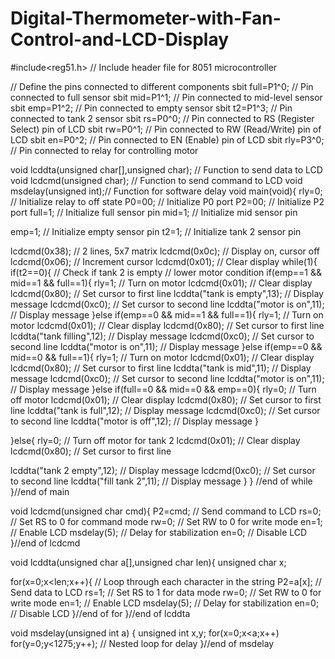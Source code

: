 # Digital-Thermometer-with-Fan-Control-and-LCD-Display
#include<reg51.h> // Include header file for 8051 microcontroller

// Define the pins connected to different components sbit full=P1^0; // Pin connected to full sensor
sbit mid=P1^1; // Pin connected to mid-level sensor sbit emp=P1^2; // Pin connected to empty sensor sbit t2=P1^3;	// Pin connected to tank 2 sensor
sbit rs=P0^0;	// Pin connected to RS (Register Select) pin of LCD sbit rw=P0^1;		 // Pin connected to RW (Read/Write) pin of LCD sbit en=P0^2;		// Pin connected to EN (Enable) pin of LCD
sbit rly=P3^0;  // Pin connected to relay for controlling motor


void lcddta(unsigned char[],unsigned char); // Function to send data to LCD void lcdcmd(unsigned char); // Function to send command to LCD
void msdelay(unsigned int);// Function for software delay void main(void){
rly=0;	 // Initialize relay to off state P0=00;	// Initialize P0 port
P2=00;	// Initialize P2 port full=1;	 // Initialize full sensor pin mid=1;	// Initialize mid sensor pin 



emp=1;		// Initialize empty sensor pin t2=1;	// Initialize tank 2 sensor pin

lcdcmd(0x38); // 2 lines, 5x7 matrix lcdcmd(0x0c); // Display on, cursor off lcdcmd(0x06); // Increment cursor lcdcmd(0x01); // Clear display
while(1){
if(t2==0){ // Check if tank 2 is empty
// lower motor condition
if(emp==1 && mid==1 && full==1){ rly=1; // Turn on motor lcdcmd(0x01);	// Clear display
lcdcmd(0x80);	 // Set cursor to first line lcddta("tank is empty",13); // Display message lcdcmd(0xc0);	// Set cursor to second line lcddta("motor is on",11); // Display message
}else if(emp==0 && mid==1 && full==1){ rly=1; // Turn on motor
lcdcmd(0x01);	 // Clear display lcdcmd(0x80);	 // Set cursor to first line lcddta("tank filling",12); // Display message lcdcmd(0xc0);	// Set cursor to second line lcddta("motor is on",11); // Display message
}else if(emp==0 && mid==0 && full==1){ rly=1; // Turn on motor
lcdcmd(0x01);	 // Clear display lcdcmd(0x80);	 // Set cursor to first line lcddta("tank is mid",11); // Display message lcdcmd(0xc0);	// Set cursor to second line lcddta("motor is on",11); // Display message
}else if(full==0 && mid==0 && emp==0){ rly=0; // Turn off motor
lcdcmd(0x01);	 // Clear display lcdcmd(0x80);	 // Set cursor to first line lcddta("tank is full",12); // Display message lcdcmd(0xc0);	// Set cursor to second line lcddta("motor is off",12); // Display message
}

}else{
rly=0; // Turn off motor for tank 2
lcdcmd(0x01);	// Clear display lcdcmd(0x80);	// Set cursor to first line 



lcddta("tank 2 empty",12); // Display message lcdcmd(0xc0);	// Set cursor to second line lcddta("fill tank 2",11); // Display message
}
} //end of while
}//end of main

void lcdcmd(unsigned char cmd){
P2=cmd;			// Send command to LCD rs=0;	// Set RS to 0 for command mode rw=0;		 // Set RW to 0 for write mode en=1;		// Enable LCD
msdelay(5); // Delay for stabilization en=0;	// Disable LCD
}//end of lcdcmd

void lcddta(unsigned char a[],unsigned char len){ unsigned char x;

for(x=0;x<len;x++){ // Loop through each character in the string P2=a[x];	// Send data to LCD
rs=1;	// Set RS to 1 for data mode rw=0;		 // Set RW to 0 for write mode en=1;		// Enable LCD
msdelay(5);		// Delay for stabilization en=0;	// Disable LCD
}//end of for
}//end of lcddta

void msdelay(unsigned int a)
{
unsigned int x,y; for(x=0;x<a;x++)
for(y=0;y<1275;y++); // Nested loop for delay
}//end of msdelay
